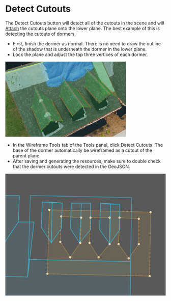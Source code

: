 # Detect Cutouts

The Detect Cutouts button will detect all of the cutouts in the scene and will [Attach](attach.md) the cutouts plane onto the lower plane. The best example of this is detecting the cutouts of dormers.

* First, finish the dormer as normal. There is no need to draw the outline of the shadow that is underneath the dormer in the lower plane.
* Lock the plane and adjust the top three vertices of each dormer.

![](../../.gitbook/assets/dormers.png)

* In the Wireframe Tools tab of the Tools panel, click Detect Cutouts. The base of the dormer automatically be wireframed as a cutout of the parent plane.
* After saving and generating the resources, make sure to double check that the dormer cutouts were detected in the GeoJSON.

![](../../.gitbook/assets/detect-cutouts-geojson.png)

